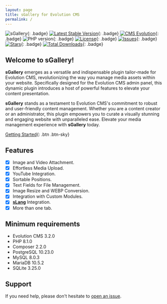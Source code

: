 ```yaml
---
layout: page
title: sGallery for Evolution CMS
permalink: /
---
```


![sGallery](https://user-images.githubusercontent.com/12029039/169609394-08ea36d6-2393-4261-aff2-348f73a6103c.png){: .badge}
[![Latest Stable Version](https://img.shields.io/packagist/v/seiger/sgallery?label=version)](https://packagist.org/packages/seiger/sgallery){: .badge}
[![CMS Evolution](https://img.shields.io/badge/CMS-Evolution-brightgreen.svg)](https://github.com/evolution-cms/evolution){: .badge}
![PHP version](https://img.shields.io/packagist/php-v/seiger/sgallery){: .badge}
[![License](https://img.shields.io/packagist/l/seiger/sgallery)](https://packagist.org/packages/seiger/sgallery){: .badge}
[![Issues](https://img.shields.io/github/issues/Seiger/sgallery)](https://github.com/Seiger/sgallery/issues){: .badge}
[![Stars](https://img.shields.io/packagist/stars/Seiger/sgallery)](https://packagist.org/packages/seiger/sgallery){: .badge}
[![Total Downloads](https://img.shields.io/packagist/dt/seiger/sgallery)](https://packagist.org/packages/seiger/sgallery){: .badge}

## Welcome to sGallery!

**sGallery** emerges as a versatile and indispensable plugin tailor-made for Evolution CMS,
revolutionizing the way you manage media assets within your website. Specifically
designed for the Evolution CMS admin panel, this dynamic plugin introduces a host
of powerful features to elevate your content presentation.

**sGallery** stands as a testament to Evolution CMS's commitment to robust and user-friendly
content management. Whether you are a content creator or an administrator, this plugin
empowers you to curate a visually stunning and engaging website with unparalleled ease.
Elevate your media management experience with **sGallery** today.

[Getting Started]({{site.baseurl}}/getting-started/){: .btn .btn-sky}

## Features

- [x] Image and Video Attachment.
- [x] Effortless Media Upload.
- [x] YouTube Integration.
- [x] Sortable Positions.
- [x] Text Fields for File Management.
- [x] Image Resize and WEBP Conversion.
- [x] Integration with Custom Modules.
- [x] **[sLang](https://github.com/Seiger/sLang)** Integration.
- [x] More than one tab.

## Minimum requirements

- Evolution CMS 3.2.0
- PHP 8.1.0
- Composer 2.2.0
- PostgreSQL 10.23.0
- MySQL 8.0.3
- MariaDB 10.5.2
- SQLite 3.25.0

## Support

If you need help, please don't hesitate to [open an issue]({{site.support}}).
